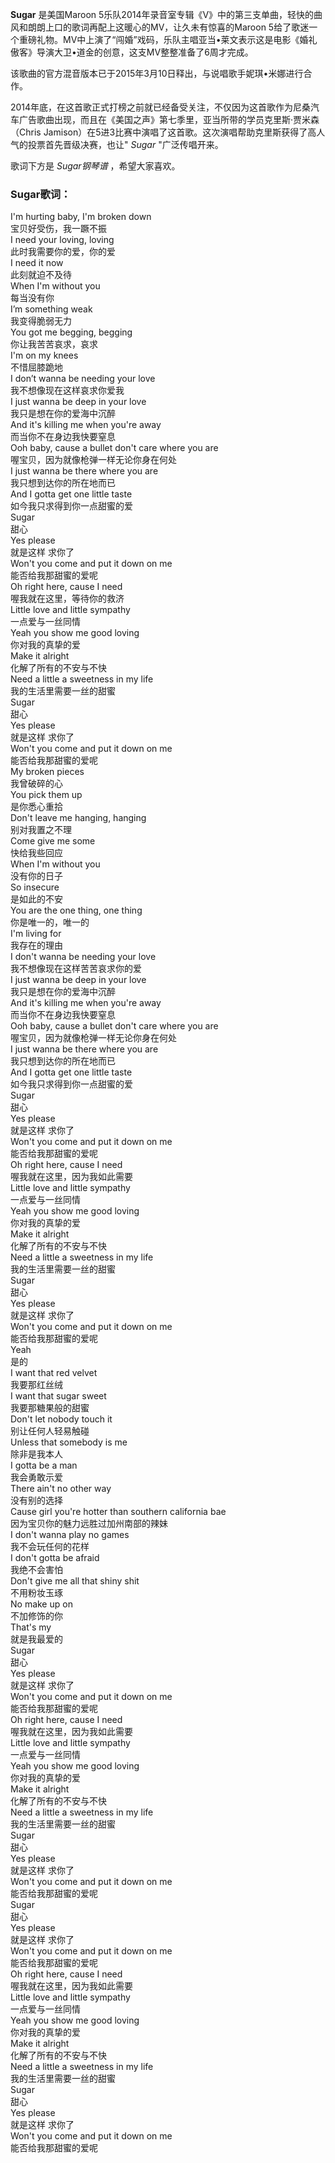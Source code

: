 

**Sugar** 是美国Maroon
5乐队2014年录音室专辑《V》中的第三支单曲，轻快的曲风和朗朗上口的歌词再配上这暖心的MV，让久未有惊喜的Maroon
5给了歌迷一个重磅礼物。MV中上演了“闯婚”戏码，乐队主唱亚当•莱文表示这是电影《婚礼傲客》导演大卫•道金的创意，这支MV整整准备了6周才完成。  
  
该歌曲的官方混音版本已于2015年3月10日释出，与说唱歌手妮琪•米娜进行合作。  
  
2014年底，在这首歌正式打榜之前就已经备受关注，不仅因为这首歌作为尼桑汽车广告歌曲出现，而且在《美国之声》第七季里，亚当所带的学员克里斯·贾米森（Chris
Jamison）在5进3比赛中演唱了这首歌。这次演唱帮助克里斯获得了高人气的投票首先晋级决赛，也让" _Sugar_ "广泛传唱开来。  
  
歌词下方是 _Sugar钢琴谱_ ，希望大家喜欢。

### Sugar歌词：

I'm hurting baby, I'm broken down  
宝贝好受伤，我一蹶不振  
I need your loving, loving  
此时我需要你的爱，你的爱  
I need it now  
此刻就迫不及待  
When I'm without you  
每当没有你  
I’m something weak  
我变得脆弱无力  
You got me begging, begging  
你让我苦苦哀求，哀求  
I'm on my knees  
不惜屈膝跪地  
I don’t wanna be needing your love  
我不想像现在这样哀求你爱我  
I just wanna be deep in your love  
我只是想在你的爱海中沉醉  
And it's killing me when you're away  
而当你不在身边我快要窒息  
Ooh baby, cause a bullet don't care where you are  
喔宝贝，因为就像枪弹一样无论你身在何处  
I just wanna be there where you are  
我只想到达你的所在地而已  
And I gotta get one little taste  
如今我只求得到你一点甜蜜的爱  
Sugar  
甜心  
Yes please  
就是这样 求你了  
Won't you come and put it down on me  
能否给我那甜蜜的爱呢  
Oh right here, cause I need  
喔我就在这里，等待你的救济  
Little love and little sympathy  
一点爱与一丝同情  
Yeah you show me good loving  
你对我的真挚的爱  
Make it alright  
化解了所有的不安与不快  
Need a little a sweetness in my life  
我的生活里需要一丝的甜蜜  
Sugar  
甜心  
Yes please  
就是这样 求你了  
Won't you come and put it down on me  
能否给我那甜蜜的爱呢  
My broken pieces  
我曾破碎的心  
You pick them up  
是你悉心重拾  
Don't leave me hanging, hanging  
别对我置之不理  
Come give me some  
快给我些回应  
When I'm without you  
没有你的日子  
So insecure  
是如此的不安  
You are the one thing, one thing  
你是唯一的，唯一的  
I'm living for  
我存在的理由  
I don't wanna be needing your love  
我不想像现在这样苦苦哀求你的爱  
I just wanna be deep in your love  
我只是想在你的爱海中沉醉  
And it's killing me when you're away  
而当你不在身边我快要窒息  
Ooh baby, cause a bullet don't care where you are  
喔宝贝，因为就像枪弹一样无论你身在何处  
I just wanna be there where you are  
我只想到达你的所在地而已  
And I gotta get one little taste  
如今我只求得到你一点甜蜜的爱  
Sugar  
甜心  
Yes please  
就是这样 求你了  
Won't you come and put it down on me  
能否给我那甜蜜的爱呢  
Oh right here, cause I need  
喔我就在这里，因为我如此需要  
Little love and little sympathy  
一点爱与一丝同情  
Yeah you show me good loving  
你对我的真挚的爱  
Make it alright  
化解了所有的不安与不快  
Need a little a sweetness in my life  
我的生活里需要一丝的甜蜜  
Sugar  
甜心  
Yes please  
就是这样 求你了  
Won't you come and put it down on me  
能否给我那甜蜜的爱呢  
Yeah  
是的  
I want that red velvet  
我要那红丝绒  
I want that sugar sweet  
我要那糖果般的甜蜜  
Don't let nobody touch it  
别让任何人轻易触碰  
Unless that somebody is me  
除非是我本人  
I gotta be a man  
我会勇敢示爱  
There ain't no other way  
没有别的选择  
Cause girl you're hotter than southern california bae  
因为宝贝你的魅力远胜过加州南部的辣妹  
I don't wanna play no games  
我不会玩任何的花样  
I don't gotta be afraid  
我绝不会害怕  
Don't give me all that shiny shit  
不用粉妆玉琢  
No make up on  
不加修饰的你  
That's my  
就是我最爱的  
Sugar  
甜心  
Yes please  
就是这样 求你了  
Won't you come and put it down on me  
能否给我那甜蜜的爱呢  
Oh right here, cause I need  
喔我就在这里，因为我如此需要  
Little love and little sympathy  
一点爱与一丝同情  
Yeah you show me good loving  
你对我的真挚的爱  
Make it alright  
化解了所有的不安与不快  
Need a little a sweetness in my life  
我的生活里需要一丝的甜蜜  
Sugar  
甜心  
Yes please  
就是这样 求你了  
Won't you come and put it down on me  
能否给我那甜蜜的爱呢  
Sugar  
甜心  
Yes please  
就是这样 求你了  
Won't you come and put it down on me  
能否给我那甜蜜的爱呢  
Oh right here, cause I need  
喔我就在这里，因为我如此需要  
Little love and little sympathy  
一点爱与一丝同情  
Yeah you show me good loving  
你对我的真挚的爱  
Make it alright  
化解了所有的不安与不快  
Need a little a sweetness in my life  
我的生活里需要一丝的甜蜜  
Sugar  
甜心  
Yes please  
就是这样 求你了  
Won't you come and put it down on me  
能否给我那甜蜜的爱呢

